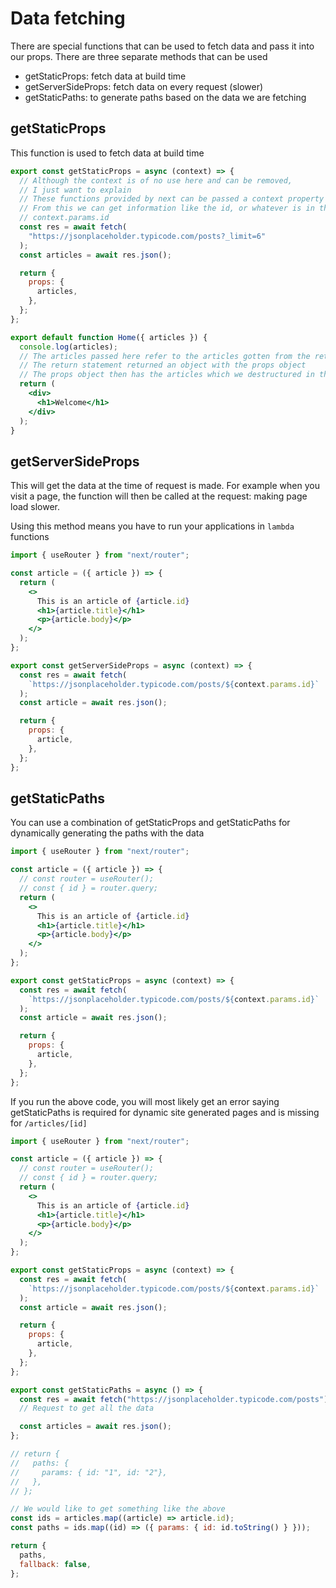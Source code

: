 # Data fetching

There are special functions that can be used to fetch data and pass it into our
props. There are three separate methods that can be used

- getStaticProps: fetch data at build time
- getServerSideProps: fetch data on every request (slower)
- getStaticPaths: to generate paths based on the data we are fetching

## getStaticProps

This function is used to fetch data at build time

```jsx
export const getStaticProps = async (context) => {
  // Although the context is of no use here and can be removed,
  // I just want to explain
  // These functions provided by next can be passed a context property
  // From this we can get information like the id, or whatever is in the url of our current page
  // context.params.id
  const res = await fetch(
    "https://jsonplaceholder.typicode.com/posts?_limit=6"
  );
  const articles = await res.json();

  return {
    props: {
      articles,
    },
  };
};

export default function Home({ articles }) {
  console.log(articles);
  // The articles passed here refer to the articles gotten from the return statement
  // The return statement returned an object with the props object
  // The props object then has the articles which we destructured in the component
  return (
    <div>
      <h1>Welcome</h1>
    </div>
  );
}
```

## getServerSideProps

This will get the data at the time of request is made. For example when you
visit a page, the function will then be called at the request: making page load
slower.

Using this method means you have to run your applications in `lambda` functions

```jsx
import { useRouter } from "next/router";

const article = ({ article }) => {
  return (
    <>
      This is an article of {article.id}
      <h1>{article.title}</h1>
      <p>{article.body}</p>
    </>
  );
};

export const getServerSideProps = async (context) => {
  const res = await fetch(
    `https://jsonplaceholder.typicode.com/posts/${context.params.id}`
  );
  const article = await res.json();

  return {
    props: {
      article,
    },
  };
};
```

## getStaticPaths

You can use a combination of getStaticProps and getStaticPaths for dynamically
generating the paths with the data

```jsx
import { useRouter } from "next/router";

const article = ({ article }) => {
  // const router = useRouter();
  // const { id } = router.query;
  return (
    <>
      This is an article of {article.id}
      <h1>{article.title}</h1>
      <p>{article.body}</p>
    </>
  );
};

export const getStaticProps = async (context) => {
  const res = await fetch(
    `https://jsonplaceholder.typicode.com/posts/${context.params.id}`
  );
  const article = await res.json();

  return {
    props: {
      article,
    },
  };
};
```

If you run the above code, you will most likely get an error saying
getStaticPaths is required for dynamic site generated pages and is missing for
`/articles/[id]`

```jsx
import { useRouter } from "next/router";

const article = ({ article }) => {
  // const router = useRouter();
  // const { id } = router.query;
  return (
    <>
      This is an article of {article.id}
      <h1>{article.title}</h1>
      <p>{article.body}</p>
    </>
  );
};

export const getStaticProps = async (context) => {
  const res = await fetch(
    `https://jsonplaceholder.typicode.com/posts/${context.params.id}`
  );
  const article = await res.json();

  return {
    props: {
      article,
    },
  };
};

export const getStaticPaths = async () => {
  const res = await fetch("https://jsonplaceholder.typicode.com/posts");
  // Request to get all the data

  const articles = await res.json();
};

// return {
//   paths: {
//     params: { id: "1", id: "2"},
//   },
// };

// We would like to get something like the above
const ids = articles.map((article) => article.id);
const paths = ids.map((id) => ({ params: { id: id.toString() } }));

return {
  paths,
  fallback: false,
};
```
